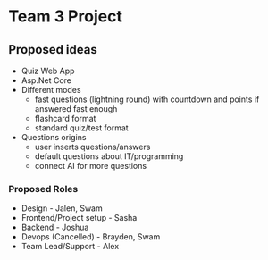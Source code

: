 # Team 3 Project

## Proposed ideas

- Quiz Web App
- Asp.Net Core
- Different modes
  - fast questions (lightning round) with countdown and points if answered fast enough
  - flashcard format
  - standard quiz/test format
- Questions origins
  - user inserts questions/answers
  - default questions about IT/programming
  - connect AI for more questions

### Proposed Roles

- Design - Jalen, Swam
- Frontend/Project setup - Sasha
- Backend - Joshua
- Devops (Cancelled) - Brayden, Swam
- Team Lead/Support - Alex
